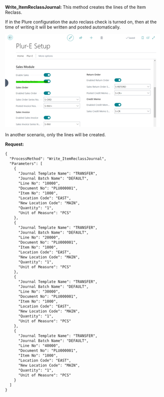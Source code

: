 **Write_ItemReclassJournal:**
This method creates the lines of the Item Reclass.

If in the Plure configuration the auto reclass check is turned on, then at the time of writing it will be written and posted automatically.

![image.png](/.attachments/image-49025a53-995d-4fe3-b84a-fa30ef4e6b08.png)

In another scenario, only the lines will be created.



**Request:**

```
{
  "ProcessMethod": "Write_ItemReclassJournal",
  "Parameters": [
    {
      "Journal Template Name": "TRANSFER",
      "Journal Batch Name": "DEFAULT",
      "Line No": "10000",
      "Document No": "PLU000001",
      "Item No": "1000",
      "Location Code": "EAST",
      "New Location Code": "MAIN",
      "Quantity": "1",
      "Unit of Measure": "PCS"
    },
    {
      "Journal Template Name": "TRANSFER",
      "Journal Batch Name": "DEFAULT",
      "Line No": "20000",
      "Document No": "PLU000001",
      "Item No": "1000",
      "Location Code": "EAST",
      "New Location Code": "MAIN",
      "Quantity": "1",
      "Unit of Measure": "PCS"
    },
    {
      "Journal Template Name": "TRANSFER",
      "Journal Batch Name": "DEFAULT",
      "Line No": "30000",
      "Document No": "PLU000001",
      "Item No": "1000",
      "Location Code": "EAST",
      "New Location Code": "MAIN",
      "Quantity": "1",
      "Unit of Measure": "PCS"
    },
    {
      "Journal Template Name": "TRANSFER",
      "Journal Batch Name": "DEFAULT",
      "Line No": "40000",
      "Document No": "PLU000001",
      "Item No": "1000",
      "Location Code": "EAST",
      "New Location Code": "MAIN",
      "Quantity": "1",
      "Unit of Measure": "PCS"
    }
  ]
}
```
